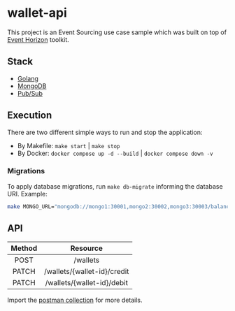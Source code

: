 # wallet-api

This project is an Event Sourcing use case sample which was built on top of [Event Horizon](https://github.com/looplab/eventhorizon) toolkit. 

## Stack

- [Golang](https://go.dev/)
- [MongoDB](https://www.mongodb.com/)
- [Pub/Sub](https://cloud.google.com/pubsub)

## Execution

There are two different simple ways to run and stop the application:

- By Makefile: `make start` | `make stop`
- By Docker:   `docker compose up -d --build` | `docker compose down -v`

### Migrations

To apply database migrations, run `make db-migrate` informing the database URI. Example:

```sh
make MONGO_URL="mongodb://mongo1:30001,mongo2:30002,mongo3:30003/balance?replicaSet=my-replica-set" migrate
```

## API

| Method |          Resource           | 
|:------:|:---------------------------:|
|  POST  |          /wallets           | 
| PATCH  | /wallets/{wallet-id}/credit | 
| PATCH  | /wallets/{wallet-id}/debit  | 

Import the [postman collection](/docs/wallet-api.json) for more details.


